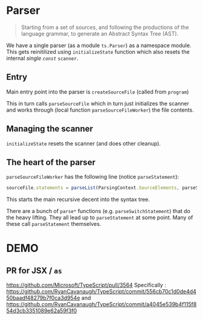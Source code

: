 # Parser

> Starting from a set of sources, and following the productions of the language grammar, to generate an Abstract Syntax Tree (AST).

We have a single parser (as a module `ts.Parser`) as a namespace module. This gets reinitilized using `initializeState` function which also resets the internal *single `const`* `scanner`. 

## Entry
Main entry point into the parser is `createSourceFile` (called from `program`) 

This in turn calls `parseSourceFile` which in turn just initializes the scanner and works through (local function `parseSourceFileWorker`) the file contents.

## Managing the scanner
`initializeState` resets the scanner (and does other cleanup).


## The heart of the parser
`parseSourceFileWorker` has the following line (notice `parseStatement`): 

```ts
sourceFile.statements = parseList(ParsingContext.SourceElements, parseStatement);
```

This starts the main recursive decent into the syntax tree.

There are a bunch of `parse*` functions (e.g. `parseSwitchStatement`) that do the heavy lifting. They all lead up to `parseStatement` at some point. Many of these call `parseStatement` themselves.


# DEMO
## PR for JSX / `as`
https://github.com/Microsoft/TypeScript/pull/3564 
Specifically : https://github.com/RyanCavanaugh/TypeScript/commit/556cb70c1d0de4d450baadf48279b7f0ca3d954e and https://github.com/RyanCavanaugh/TypeScript/commit/a4045e539b4f115f854d3cb3351089e62a59f3f0

